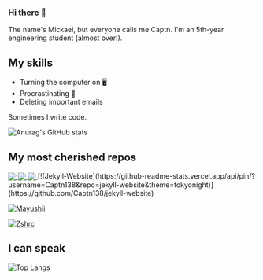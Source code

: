 ### Hi there 👋

The name's Mickael, but everyone calls me Captn.
I'm an 5th-year engineering student (almost over!).

## My skills
- Turning the computer on 🖥
- Procrastinating 🧠
- Deleting important emails 

Sometimes I write code.

![Anurag's GitHub stats](https://github-readme-stats.vercel.app/api?username=Captn138&show_icons=true&theme=tokyonight)

## My most cherished repos
<a href="https://github.com/Captn138/jekyll-website">
  <img align="center" src="https://github-readme-stats.vercel.app/api/pin/?username=Captn138&repo=jekyll-website&theme=tokyonight" />
</a>
<a href="https://github.com/Captn138/mayushii">
  <img align="center" src="https://github-readme-stats.vercel.app/api/pin/?username=Captn138&repo=mayushii&theme=tokyonight" />
</a>
<a href="https://github.com/Captn138/zshrc">
  <img align="center" src="https://github-readme-stats.vercel.app/api/pin/?username=Captn138&repo=zshrc&theme=tokyonight" />
</a>
[![Jekyll-Website](https://github-readme-stats.vercel.app/api/pin/?username=Captn138&repo=jekyll-website&theme=tokyonight)](https://github.com/Captn138/jekyll-website)

[![Mayushii](https://github-readme-stats.vercel.app/api/pin/?username=Captn138&repo=mayushii&theme=tokyonight)](https://github.com/Captn138/mayushii)

[![Zshrc](https://github-readme-stats.vercel.app/api/pin/?username=Captn138&repo=zshrc&theme=tokyonight)](https://github.com/Captn138/zshrc)

## I can speak
![Top Langs](https://github-readme-stats.vercel.app/api/top-langs/?username=Captn138&theme=tokyonight&layout=compact)
